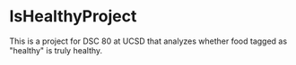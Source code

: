 # IsHealthyProject
This is a project for DSC 80 at UCSD that analyzes whether food tagged as "healthy" is truly healthy. 
